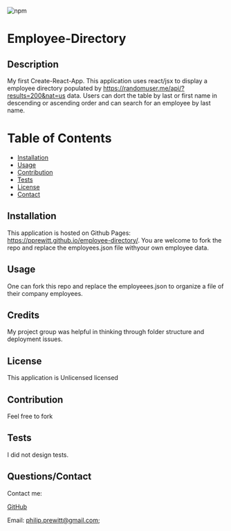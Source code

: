 

  ![npm](https://img.shields.io/static/v1?label=license&message=Unlicensed&color=blue)
  
 
 # Employee-Directory  
  
 
 ## Description 
 My first Create-React-App. This application uses react/jsx to display a employee directory populated by https://randomuser.me/api/?results=200&nat=us data. Users can dort the table by last or first name in descending or ascending order and can search for an employee by last name. 
  
 
 # Table of Contents 
- [Installation](#installation) 
- 
  [Usage](#usage) 
- [Contribution](#contribution) 
- 
  [Tests](#tests) 
- [License](#license) 
- [Contact](#contact) 
 
  
  
 
## Installation 
 This application is hosted on Github Pages: https://pprewitt.github.io/employee-directory/. You are welcome to fork the repo and replace the employees.json file withyour own employee data. 
  
 
## Usage 
 One can fork this repo and replace the employeees.json to organize a file of their company employees.
  
 
## Credits 
 My project group was helpful in thinking through folder structure and deployment issues.
  
 
## License 
 This application is Unlicensed licensed
  
 
## Contribution 
 Feel free to fork 
  
 
## Tests 
 I did not design tests. 
  
 
## Questions/Contact 
 Contact me: 
  
 
 [GitHub](https://github.com/pprewitt) 
 
 Email: [philip.prewitt@gmail.com](mailto:philip.prewitt@gmail.com); 